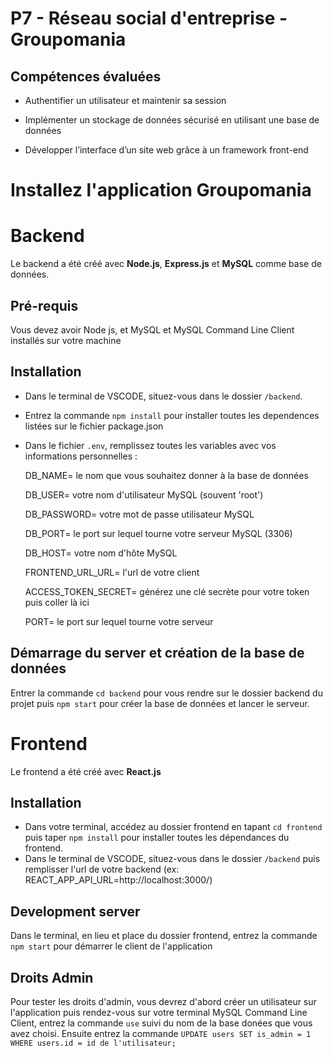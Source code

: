 # P7 - Réseau social d'entreprise - Groupomania

## Compétences évaluées

- Authentifier un utilisateur et maintenir sa session

- Implémenter un stockage de données sécurisé en utilisant une base de données

- Développer l’interface d’un site web grâce à un framework front-end

# Installez l'application Groupomania

# Backend

Le backend a été créé avec **Node.js**, **Express.js** et **MySQL** comme base de données.
<br />

## Pré-requis

Vous devez avoir Node js, et MySQL et MySQL Command Line Client installés sur votre machine

## Installation

- Dans le terminal de VSCODE, situez-vous dans le dossier `/backend`.
  <br />
- Entrez la commande `npm install` pour installer toutes les dependences listées sur le fichier package.json
  <br />
- Dans le fichier `.env`, remplissez toutes les variables avec vos informations personnelles :

  DB_NAME= le nom que vous souhaitez donner à la base de données

  DB_USER= votre nom d'utilisateur MySQL (souvent 'root')

  DB_PASSWORD= votre mot de passe utilisateur MySQL

  DB_PORT= le port sur lequel tourne votre serveur MySQL (3306)

  DB_HOST= votre nom d'hôte MySQL

  FRONTEND_URL_URL= l'url de votre client

  ACCESS_TOKEN_SECRET= générez une clé secrète pour votre token puis coller là ici

  PORT= le port sur lequel tourne votre serveur
  <br />

## Démarrage du server et création de la base de données

Entrer la commande `cd backend` pour vous rendre sur le dossier backend du projet puis `npm start` pour créer la base de données et lancer le serveur.

# Frontend

Le frontend a été créé avec **React.js**

## Installation

- Dans votre terminal, accédez au dossier frontend en tapant `cd frontend` puis taper `npm install` pour installer toutes les dépendances du frontend.
  <br />
- Dans le terminal de VSCODE, situez-vous dans le dossier `/backend` puis remplisser l'url de votre backend (ex: REACT_APP_API_URL=http://localhost:3000/)

## Development server

Dans le terminal, en lieu et place du dossier frontend, entrez la commande `npm start` pour démarrer le client de l'application

## Droits Admin

Pour tester les droits d'admin, vous devrez d'abord créer un utilisateur sur l'application puis rendez-vous sur votre terminal MySQL Command Line Client, entrez la commande `use` suivi du nom de la base donées que vous avez choisi. Ensuite entrez la commande `UPDATE users SET is_admin = 1 WHERE users.id = id de l'utilisateur;`
